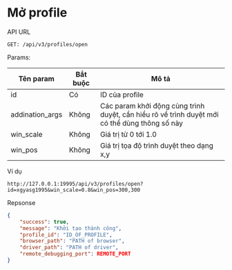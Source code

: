 # Mở profile

API URL

```
GET: /api/v3/profiles/open
```

Params:

| Tên param        | Bắt buộc | Mô tả                                                                                         |
| ---------------- | -------- | --------------------------------------------------------------------------------------------- |
| id               | Có       | ID của profile                                                                                |
| addination\_args | Không    | Các param khởi động cùng trình duyệt, cần hiểu rõ về trình duyệt mới có thể dùng thông số này |
| win\_scale       | Không    | Giá trị từ 0 tới 1.0                                                                          |
| win\_pos         | Không    | Giá trị tọa độ trình duyệt theo dạng x,y                                                      |

Ví dụ

```
http://127.0.0.1:19995/api/v3/profiles/open?id=xgyasg1995&win_scale=0.8&win_pos=300,300    
```

Repsonse

```json
{
    "success": true,
    "message": "Khởi tạo thành công",
    "profile_id": "ID_OF_PROFILE",
    "browser_path": "PATH of browser",
    "driver_path": "PATH of driver",
    "remote_debugging_port": REMOTE_PORT
}
```
